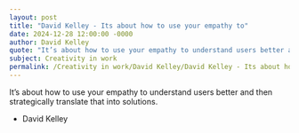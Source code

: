 ```yaml
---
layout: post
title: "David Kelley - Its about how to use your empathy to"
date: 2024-12-28 12:00:00 -0000
author: David Kelley
quote: "It’s about how to use your empathy to understand users better and then strategically translate that into solutions."
subject: Creativity in work
permalink: /Creativity in work/David Kelley/David Kelley - Its about how to use your empathy to
---
```


It’s about how to use your empathy to understand users better and then strategically translate that into solutions.

- David Kelley
